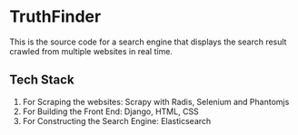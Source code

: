# TruthFinder

This is the source code for a search engine that displays the search result crawled from multiple websites in real time.

## Tech Stack
1. For Scraping the websites: Scrapy with Radis, Selenium and Phantomjs
2. For Building the Front End: Django, HTML, CSS
3. For Constructing the Search Engine: Elasticsearch
